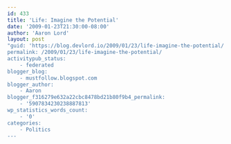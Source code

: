 ```yaml
---
id: 433
title: 'Life: Imagine the Potential'
date: '2009-01-23T21:30:00-08:00'
author: 'Aaron Lord'
layout: post
"guid: 'https://blog.devlord.io/2009/01/23/life-imagine-the-potential/'
permalink: /2009/01/23/life-imagine-the-potential/
activitypub_status:
    - federated
blogger_blog:
    - mustfollow.blogspot.com
blogger_author:
    - Aaron
blogger_f316279e632a22cbc8478bd21b80f9b4_permalink:
    - '5907834230238887813'
wp_statistics_words_count:
    - '0'
categories:
    - Politics
---
```


<div class="blogger-post-footer"><img width='1' height='1' src="/2009/01/23/life-imagine-the-potential/"' /></div>